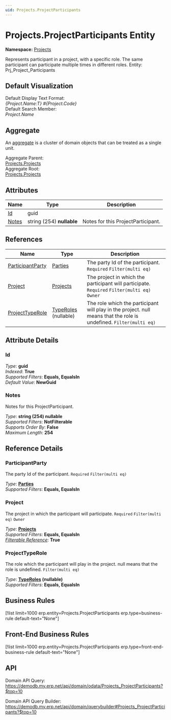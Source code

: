 ```yaml
---
uid: Projects.ProjectParticipants
---
```

# Projects.ProjectParticipants Entity

**Namespace:** [Projects](Projects.md)  

Represents participant in a project, with a specific role. The same participant can participate multiple times in different roles. Entity: Prj_Project_Participants

## Default Visualization
Default Display Text Format:  
_{Project.Name:T} #{Project.Code}_  
Default Search Member:  
_Project.Name_  

## Aggregate
An [aggregate](https://docs.erp.net/tech/advanced/concepts/aggregates.html) is a cluster of domain objects that can be treated as a single unit.  

Aggregate Parent:  
[Projects.Projects](Projects.Projects.md)  
Aggregate Root:  
[Projects.Projects](Projects.Projects.md)  

## Attributes

| Name | Type | Description |
| ---- | ---- | --- |
| [Id](Projects.ProjectParticipants.md#id) | guid |  
| [Notes](Projects.ProjectParticipants.md#notes) | string (254) __nullable__ | Notes for this ProjectParticipant. 

## References

| Name | Type | Description |
| ---- | ---- | --- |
| [ParticipantParty](Projects.ProjectParticipants.md#participantparty) | [Parties](General.Contacts.Parties.md) | The party Id of the participant. `Required` `Filter(multi eq)` |
| [Project](Projects.ProjectParticipants.md#project) | [Projects](Projects.Projects.md) | The project in which the participant will participate. `Required` `Filter(multi eq)` `Owner` |
| [ProjectTypeRole](Projects.ProjectParticipants.md#projecttyperole) | [TypeRoles](Projects.TypeRoles.md) (nullable) | The role which the participant will play in the project. null means that the role is undefined. `Filter(multi eq)` |


## Attribute Details

### Id

_Type_: **guid**  
_Indexed_: **True**  
_Supported Filters_: **Equals, EqualsIn**  
_Default Value_: **NewGuid**  

### Notes

Notes for this ProjectParticipant.

_Type_: **string (254) __nullable__**  
_Supported Filters_: **NotFilterable**  
_Supports Order By_: **False**  
_Maximum Length_: **254**  


## Reference Details

### ParticipantParty

The party Id of the participant. `Required` `Filter(multi eq)`

_Type_: **[Parties](General.Contacts.Parties.md)**  
_Supported Filters_: **Equals, EqualsIn**  

### Project

The project in which the participant will participate. `Required` `Filter(multi eq)` `Owner`

_Type_: **[Projects](Projects.Projects.md)**  
_Supported Filters_: **Equals, EqualsIn**  
_[Filterable Reference](https://docs.erp.net/dev/domain-api/filterable-references.html)_: **True**  

### ProjectTypeRole

The role which the participant will play in the project. null means that the role is undefined. `Filter(multi eq)`

_Type_: **[TypeRoles](Projects.TypeRoles.md) (nullable)**  
_Supported Filters_: **Equals, EqualsIn**  



## Business Rules

[!list limit=1000 erp.entity=Projects.ProjectParticipants erp.type=business-rule default-text="None"]

## Front-End Business Rules

[!list limit=1000 erp.entity=Projects.ProjectParticipants erp.type=front-end-business-rule default-text="None"]

## API

Domain API Query:
<https://demodb.my.erp.net/api/domain/odata/Projects_ProjectParticipants?$top=10>

Domain API Query Builder:
<https://demodb.my.erp.net/api/domain/querybuilder#Projects_ProjectParticipants?$top=10>

